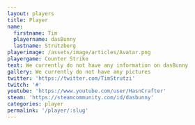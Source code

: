 ```yaml
---
layout: players
title: Player
name:
  firstname: Tim
  playername: dasBunny
  lastname: Strutzberg
playerimage: /assets/image/articles/Avatar.png
playergame: Counter Strike
text: We currently do not have any information on dasBunny
gallery: We currently do not have any pictures
twitter: 'https://twitter.com/TimStrutzi'
twitch: '#'
youtube: 'https://www.youtube.com/user/HasnCrafter'
steam: 'https://steamcommunity.com/id/dasbunny'
categories: player
permalink: '/player/:slug'
---
```


